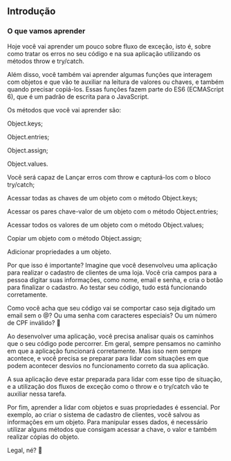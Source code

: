 ## Introdução
### O que vamos aprender
Hoje você vai aprender um pouco sobre fluxo de exceção, isto é, sobre como tratar os erros no seu código e na sua aplicação utilizando os métodos throw e try/catch.

Além disso, você também vai aprender algumas funções que interagem com objetos e que vão te auxiliar na leitura de valores ou chaves, e também quando precisar copiá-los. Essas funções fazem parte do ES6 (ECMAScript 6), que é um padrão de escrita para o JavaScript.

Os métodos que você vai aprender são:

Object.keys;

Object.entries;

Object.assign;

Object.values.

Você será capaz de
Lançar erros com throw e capturá-los com o bloco try/catch;

Acessar todas as chaves de um objeto com o método Object.keys;

Acessar os pares chave-valor de um objeto com o método Object.entries;

Acessar todos os valores de um objeto com o método Object.values;

Copiar um objeto com o método Object.assign;

Adicionar propriedades a um objeto.

Por que isso é importante?
Imagine que você desenvolveu uma aplicação para realizar o cadastro de clientes de uma loja. Você cria campos para a pessoa digitar suas informações, como nome, email e senha, e cria o botão para finalizar o cadastro. Ao testar seu código, tudo está funcionando corretamente.

Como você acha que seu código vai se comportar caso seja digitado um email sem o @? Ou uma senha com caracteres especiais? Ou um número de CPF inválido? 🤔

Ao desenvolver uma aplicação, você precisa analisar quais os caminhos que o seu código pode percorrer. Em geral, sempre pensamos no caminho em que a aplicação funcionará corretamente. Mas isso nem sempre acontece, e você precisa se preparar para lidar com situações em que podem acontecer desvios no funcionamento correto da sua aplicação.

A sua aplicação deve estar preparada para lidar com esse tipo de situação, e a utilização dos fluxos de exceção como o throw e o try/catch vão te auxiliar nessa tarefa.

Por fim, aprender a lidar com objetos e suas propriedades é essencial. Por exemplo, ao criar o sistema de cadastro de clientes, você salvou as informações em um objeto. Para manipular esses dados, é necessário utilizar alguns métodos que consigam acessar a chave, o valor e também realizar cópias do objeto.

Legal, né? 🤩


